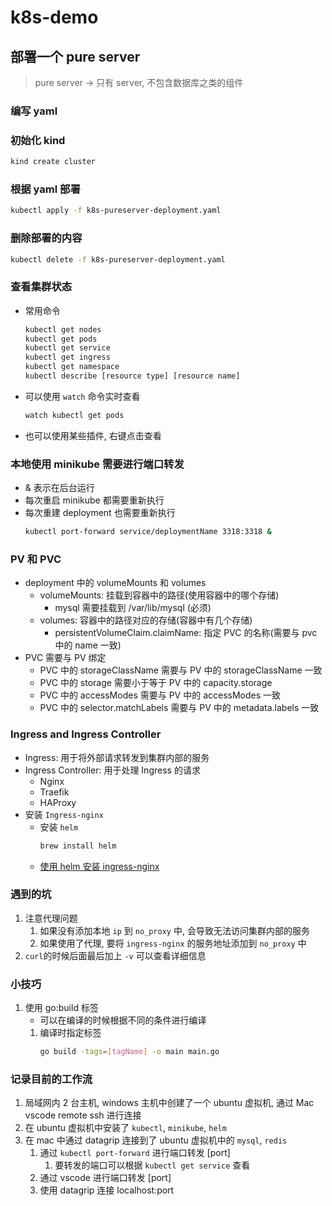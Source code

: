 # k8s-demo

## 部署一个 pure server
> pure server -> 只有 server, 不包含数据库之类的组件
### 编写 yaml
### 初始化 kind
```sh
kind create cluster
```
### 根据 yaml 部署
```sh
kubectl apply -f k8s-pureserver-deployment.yaml
```
### 删除部署的内容
```sh
kubectl delete -f k8s-pureserver-deployment.yaml
```
### 查看集群状态
- 常用命令
  ```sh
  kubectl get nodes
  kubectl get pods
  kubectl get service
  kubectl get ingress
  kubectl get namespace
  kubectl describe [resource type] [resource name]
  ```
- 可以使用 `watch` 命令实时查看
  ```sh
  watch kubectl get pods
  ```
- 也可以使用某些插件, 右键点击查看
### 本地使用 minikube 需要进行端口转发
- & 表示在后台运行
- 每次重启 minikube 都需要重新执行
- 每次重建 deployment 也需要重新执行
    ```sh
    kubectl port-forward service/deploymentName 3318:3318 &
    ```

### PV 和 PVC
- deployment 中的 volumeMounts 和 volumes
  - volumeMounts: 挂载到容器中的路径(使用容器中的哪个存储)
    - mysql 需要挂载到 /var/lib/mysql (必须)
  - volumes: 容器中的路径对应的存储(容器中有几个存储)
    - persistentVolumeClaim.claimName: 指定 PVC 的名称(需要与 pvc 中的 name 一致)
- PVC 需要与 PV 绑定
  - PVC 中的 storageClassName 需要与 PV 中的 storageClassName 一致
  - PVC 中的 storage 需要小于等于 PV 中的 capacity.storage
  - PVC 中的 accessModes 需要与 PV 中的 accessModes 一致
  - PVC 中的 selector.matchLabels 需要与 PV 中的 metadata.labels 一致
  
### Ingress and Ingress Controller
- Ingress: 用于将外部请求转发到集群内部的服务
- Ingress Controller: 用于处理 Ingress 的请求
  - Nginx
  - Traefik
  - HAProxy
- 安装 `Ingress-nginx`
  - 安装 `helm`
    ```sh
    brew install helm
    ```
  - [使用 helm 安装 ingress-nginx](https://kubernetes.github.io/ingress-nginx/deploy/#quick-start)

### 遇到的坑
1. 注意代理问题
   1. 如果没有添加本地 `ip` 到 `no_proxy` 中, 会导致无法访问集群内部的服务
   2. 如果使用了代理, 要将 `ingress-nginx` 的服务地址添加到 `no_proxy` 中
2. `curl`的时候后面最后加上 `-v` 可以查看详细信息

### 小技巧
1. 使用 go:build 标签
   - 可以在编译的时候根据不同的条件进行编译
   1. 编译时指定标签
      ```sh
      go build -tags=[tagName] -o main main.go
      ```
### 记录目前的工作流
1. 局域网内 2 台主机, windows 主机中创建了一个 ubuntu 虚拟机, 通过 Mac vscode remote ssh 进行连接
2. 在 ubuntu 虚拟机中安装了 `kubectl`, `minikube`, `helm`
3. 在 mac 中通过 datagrip 连接到了 ubuntu 虚拟机中的 `mysql`, `redis`
   1. 通过 `kubectl port-forward` 进行端口转发 [port]
      1. 要转发的端口可以根据 `kubectl get service` 查看
   2. 通过 vscode 进行端口转发 [port]
   3. 使用 datagrip 连接 localhost:port